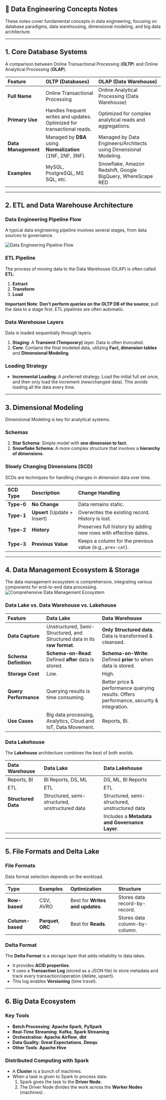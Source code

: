 ## 💾 Data Engineering Concepts Notes

These notes cover fundamental concepts in data engineering, focusing on database paradigms, data warehousing, dimensional modeling, and big data architecture.

---

## 1. Core Database Systems

A comparison between Online Transactional Processing (**OLTP**) and Online Analytical Processing (**OLAP**).


| Feature | OLTP (Databases) | OLAP (Data Warehouse) |
| :--- | :--- | :--- |
|  **Full Name**  | Online Transactional Processing | Online Analytical Processing (Data Warehouse) |
| **Primary Use** | Handles frequent writes and updates. Optimized for transactional reads. | Optimized for complex analytical reads and aggregations. |
| **Data Management** | Managed by **DBA** using **Normalization** (1NF, 2NF, 3NF). | Managed by Data Engineers/Architects using Dimensional Modeling. |
| **Examples** | MySQL, PostgreSQL, MS SQL, etc. | Snowflake, Amazon Redshift, Google BigQuery, WhereScape RED |

---

## 2. ETL and Data Warehouse Architecture

### Data Engineering Pipeline Flow

A typical data engineering pipeline involves several stages, from data sources to governance.

![Data Engineering Pipeline Flow](DEPipelineFlow.png)

### ETL Pipeline
The process of moving data to the Data Warehouse (OLAP) is often called **ETL**:
1.  **Extract**
2.  **Transform**
3.  **Load**

**Important Note**: **Don't perform queries on the OLTP DB of the source**; pull the data to a stage first. ETL pipelines are often automatic.

### Data Warehouse Layers
Data is loaded sequentially through layers:
1.  **Staging**: A **Transient (Temporary)** layer. Data is often truncated.
2.  **Core**: Contains the final modeled data, utilizing **Fact, dimension tables** and **Dimensional Modeling**.

### Loading Strategy
* **Incremental Loading**: A preferred strategy. Load the initial full set once, and then only load the increment (new/changed data). This avoids loading all the data every time.

---

## 3. Dimensional Modeling

Dimensional Modeling is key for analytical systems.

### Schemas
1.  **Star Schema**: Simple model with **one dimension to fact**.
2.  **Snowflake Schema**: A more complex structure that involves a **hierarchy of dimensions**.

### Slowly Changing Dimensions (SCD)
SCDs are techniques for handling changes in dimension data over time.

| SCD Type | Description | Change Handling |
| :--- | :--- | :--- |
| **Type-0** | **No Change** | Data remains static. |
| **Type-1** | **Upsert** (Update + Insert) | Overwrites the existing record. History is lost. |
| **Type-2** | **History** | Preserves full history by adding new rows with effective dates. |
| **Type-3** | **Previous Value** | Keeps a column for the previous value (e.g., `prev-cat`). |

---

## 4. Data Management Ecosystem & Storage

The data management ecosystem is comprehensive, integrating various components for end-to-end data processing.
![Comprehensive Data Management Ecosystem](DATAecosystem.png)
### Data Lake vs. Data Warehouse vs. Lakehouse

| Feature | Data Lake | Data Warehouse |
| :--- | :--- | :--- |
| **Data Capture** | Unstructured, Semi-Structured, and Structured data in its **raw format**. | **Only Structured data**. Data is transformed & cleansed. |
| **Schema Definition** | **Schema-on-Read**: Defined **after** data is stored. | **Schema-on-Write**: Defined **prior** to when data is stored. |
| **Storage Cost** | Low. | High. |
| **Query Performance** | Querying results is time consuming. | Better price & performance querying results. Offers performance, security & integration. |
| **Use Cases** | Big data processing, Analytics, Cloud and IoT, Data Movement. | Reports, BI. |

### Data Lakehouse
The **Lakehouse** architecture combines the best of both worlds.

| Data Warehouse | Data Lake | Data Lakehouse |
| :--- | :--- | :--- |
| Reports, BI | BI Reports, DS, ML | DS, ML, BI Reports |
| ETL | ETL | ETL |
| **Structured Data** | Structured, semi-structured, unstructured data | Structured, semi-structured, unstructured data |
| | | Includes a **Metadata and Governance Layer**. |

---

## 5. File Formats and Delta Lake

### File Formats
Data format selection depends on the workload.

| Type | Examples | Optimization | Structure |
| :--- | :--- | :--- | :--- |
| **Row-based** | CSV, AVRO | Best for **Writes and updates**. | Stores data record-by-record. |
| **Column-based** | **Parquet**, **ORC** | Best for **Reads**. | Stores data column-by-column. |

### Delta Format
The **Delta Format** is a storage layer that adds reliability to data lakes.
* It provides **ACID properties**.
* It uses a **Transaction Log** (stored as a JSON file) to store metadata and track every transaction/operation (delete, upsert).
* This log enables **Versioning** (time travel).

---

## 6. Big Data Ecosystem

### Key Tools
* **Batch Processing**: **Apache Spark**, **PySpark**
* **Real-Time Streaming**: **Kafka**, **Spark Streaming**
* **Orchestration**: **Apache Airflow**, **dbt**
* **Data Quality**: **Great Expectations**, **Deequ**
* **Other Tools**: **Apache Hive**

### Distributed Computing with Spark
* A **Cluster** is a bunch of machines.
* When a task is given to Spark to process data:
    1.  Spark gives the task to the **Driver Node**.
    2.  The Driver Node divides the work across the **Worker Nodes** (machines) .
